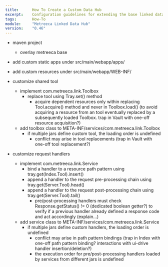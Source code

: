 ```yaml
---
title: 		How To Create a Custom Data Hub
excerpt:	Configuration guidelines for extending the base linked data hub with custom request handlers and specialized shared tool
tags:		How-To
module:     "Metreeca Linked Data Hub"
version:    "0.46"
---
```


- maven project
	- overlay metreeca base

- add custom static apps under src/main/webapp/apps/
- add custom resources under src/main/webapp/WEB-INF/

- customize shared tool
	- implement com.metreeca.link.Toolbox
		- replace tool using Tray.set() method
			- acquire dependent resources only within replacing Tool.acquire() method and never in Toolbox.load() (to avoid acquiring a resource from an tool eventually replaced by a subsequently loaded Toolbox. trap in Vault with one-off resource acquisition?)
	- add toolbox class to META-INF/services/com.metreeca.link.Toolbox
		- if multiple jars define custom tool, the loading order is undefined
			- conflict may arise in tool replacements (trap in Vault with one-off tool replacement?)

- customize request handlers
	- implement com.metreeca.link.Service
		- bind a handler to a resource path pattern using tray.get(Index.Tool).insert()
		- append a handler to the request pre-processing chain using tray.get(Server.Tool).head()
		- append a handler to the request post-processing chain using tray.get(Server.Tool).tail()
			- pre/post-processing handlers must check Response.getStatus() != 0 (dedicated boolean getter?) to verify if a previous handler already defined a response code and act accordingly (explain…)
	- add service class to META-INF/services/com.metreeca.link.Service
		- if multiple jars define custom handlers, the loading order is undefined
			- conflict may arise in path pattern bindings (trap in Index with one-off path pattern binding? interactions with ui-drive handler insertion/deletion?)
			- the execution order for pre/post-processing handlers loaded by services from different jars is undefined
